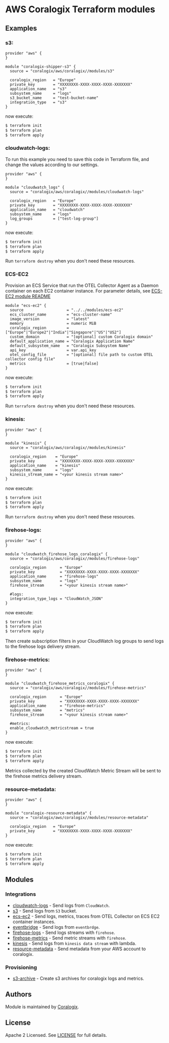 # AWS Coralogix Terraform modules

## Examples

### s3:

```hcl
provider "aws" {
}

module "coralogix-shipper-s3" {
  source = "coralogix/aws/coralogix//modules/s3"

  coralogix_region   = "Europe"
  private_key        = "XXXXXXXX-XXXX-XXXX-XXXX-XXXXXXX"
  application_name   = "s3"
  subsystem_name     = "logs"
  s3_bucket_name     = "test-bucket-name"
  integration_type   = "s3"
}
```
now execute:
```bash
$ terraform init
$ terraform plan
$ terraform apply
```

### cloudwatch-logs:

To run this example you need to save this code in Terraform file, and change the values according to our settings.

```hcl
provider "aws" {
}

module "cloudwatch_logs" {
  source = "coralogix/aws/coralogix//modules/cloudwatch-logs"

  coralogix_region   = "Europe"
  private_key        = "XXXXXXXX-XXXX-XXXX-XXXX-XXXXXXX"
  application_name   = "cloudwatch"
  subsystem_name     = "logs"
  log_groups         = ["test-log-group"]
}
```
now execute:
```bash
$ terraform init
$ terraform plan
$ terraform apply
```

Run `terraform destroy` when you don't need these resources.

### ECS-EC2

Provision an ECS Service that run the OTEL Collector Agent as a Daemon container on each EC2 container instance.
For parameter details, see [ECS-EC2 module README](./modules/ecs-ec2/README.md)

```hcl
module "ecs-ec2" {
  source                   = "../../modules/ecs-ec2"
  ecs_cluster_name         = "ecs-cluster-name"
  image_version            = "latest"
  memory                   = numeric MiB
  coralogix_region         = ["Europe"|"Europe2"|"India"|"Singapore"|"US"|"US2"]
  custom_domain            = "[optional] custom Coralogix domain"
  default_application_name = "Coralogix Application Name"
  default_subsystem_name   = "Coralogix Subsystem Name"
  api_key                  = var.api_key
  otel_config_file         = "[optional] file path to custom OTEL collector config file"
  metrics                  = [true|false]
}
```

now execute:
```bash
$ terraform init
$ terraform plan
$ terraform apply
```

Run `terraform destroy` when you don't need these resources.

### kinesis:

```hcl
provider "aws" {
}

module "kinesis" {
  source = "coralogix/aws/coralogix//modules/kinesis"

  coralogix_region    = "Europe"
  private_key         = "XXXXXXXX-XXXX-XXXX-XXXX-XXXXXXX"
  application_name    = "kinesis"
  subsystem_name      = "logs"
  kinesis_stream_name = "<your kinesis stream name>"
}
```
now execute:
```bash
$ terraform init
$ terraform plan
$ terraform apply
```

Run `terraform destroy` when you don't need these resources.

### firehose-logs:

```hcl
provider "aws" {
}

module "cloudwatch_firehose_logs_coralogix" {
  source = "coralogix/aws/coralogix//modules/firehose-logs"

  coralogix_region      = "Europe"
  private_key           = "XXXXXXXX-XXXX-XXXX-XXXX-XXXXXXX"
  application_name      = "firehose-logs"
  subsystem_name        = "logs"
  firehose_stream       = "<your kinesis stream name>"

  #logs:
  integration_type_logs = "CloudWatch_JSON"
}
```
now execute:
```bash
$ terraform init
$ terraform plan
$ terraform apply
```

Then create subscription filters in your CloudWatch log groups to send logs to the firehose logs delivery stream.

### firehose-metrics:

```hcl
provider "aws" {
}

module "cloudwatch_firehose_metrics_coralogix" {
  source = "coralogix/aws/coralogix//modules/firehose-metrics"

  coralogix_region      = "Europe"
  private_key           = "XXXXXXXX-XXXX-XXXX-XXXX-XXXXXXX"
  application_name      = "firehose-metrics"
  subsystem_name        = "metrics"
  firehose_stream       = "<your kinesis stream name>"

  #metrics:
  enable_cloudwatch_metricstream = true
}
```
now execute:
```bash
$ terraform init
$ terraform plan
$ terraform apply
```

Metrics collected by the created CloudWatch Metric Stream will be sent to the firehose metrics delivery stream.

### resource-metadata:

```hcl
provider "aws" {
}

module "coralogix-resource-metadata" {
  source = "coralogix/aws/coralogix//modules/resource-metadata"

  coralogix_region   = "Europe"
  private_key        = "XXXXXXXX-XXXX-XXXX-XXXX-XXXXXXX"
}
```
now execute:
```bash
$ terraform init
$ terraform plan
$ terraform apply
```

## Modules

### Integrations

- [cloudwatch-logs](https://github.com/coralogix/terraform-coralogix-aws/tree/master/examples/cloudwatch-logs) - Send logs from `CloudWatch`.
- [s3](https://github.com/coralogix/terraform-coralogix-aws/tree/master/examples/s3) - Send logs from `S3` bucket.
- [ecs-ec2](https://github.com/coralogix/terraform-coralogix-aws/tree/master/examples/ecs-ec2) - Send logs, metrics, traces from OTEL Collector on ECS EC2 container instances.
- [eventbridge](https://github.com/coralogix/terraform-coralogix-aws/tree/master/examples/eventbridge) - Send logs from `eventbrdge`.
- [firehose-logs](https://github.com/coralogix/terraform-coralogix-aws/tree/master/examples/firehose-logs) -  Send logs streams with `firehose`.
- [firehose-metrics](https://github.com/coralogix/terraform-coralogix-aws/tree/master/examples/firehose-metrics) -  Send metric streams with `firehose`.
- [kinesis](https://github.com/coralogix/terraform-coralogix-aws/tree/master/examples/kinesis) - Send logs from `kinesis data stream` with lambda.
- [resource-metadata](https://github.com/coralogix/terraform-coralogix-aws/tree/master/examples/resource-metadata) - Send metadata from your AWS account to coralogix.

### Provisioning

- [s3-archive](https://github.com/coralogix/terraform-coralogix-aws/tree/master/examples/s3-archive) - Create s3 archives for coralogix logs and metrics.

## Authors

Module is maintained by [Coralogix](https://github.com/coralogix).

## License

Apache 2 Licensed. See [LICENSE](https://github.com/coralogix/terraform-coralogix-aws/tree/master/LICENSE) for full details.
